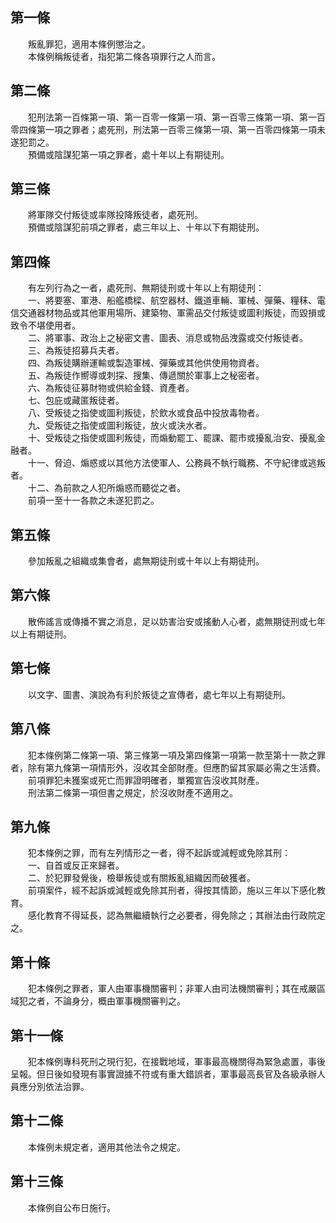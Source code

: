 第一條 
-------
　　叛亂罪犯，適用本條例懲治之。  
　　本條例稱叛徒者，指犯第二條各項罪行之人而言。  


第二條 
-------
　　犯刑法第一百條第一項、第一百零一條第一項、第一百零三條第一項、第一百零四條第一項之罪者；處死刑，刑法第一百零三條第一項、第一百零四條第一項未遂犯罰之。  
　　預備或陰謀犯第一項之罪者，處十年以上有期徒刑。  


第三條 
-------
　　將軍隊交付叛徒或率隊投降叛徒者，處死刑。  
　　預備或陰謀犯前項之罪者，處三年以上、十年以下有期徒刑。  


第四條 
-------
　　有左列行為之一者，處死刑、無期徒刑或十年以上有期徒刑：  
　　一、將要塞、軍港、船艦橋樑、航空器材、鐵道車輛、軍械、彈藥、糧秣、電信交通器材物品或其他軍用場所、建築物、軍需品交付叛徒或圖利叛徒，而毀損或致令不堪使用者。  
　　二、將軍事、政治上之秘密文書、圖表、消息或物品洩露或交付叛徒者。  
　　三、為叛徒招募兵夫者。  
　　四、為叛徒購辦運輸或製造軍械、彈藥或其他供使用物資者。  
　　五、為叛徒作嚮導或刺探、搜集、傳遞關於軍事上之秘密者。  
　　六、為叛徒征募財物或供給金錢、資產者。  
　　七、包庇或藏匿叛徒者。  
　　八、受叛徒之指使或圖利叛徒，於飲水或食品中投放毒物者。  
　　九、受叛徒之指使或圖利叛徒，放火或決水者。  
　　十、受叛徒之指使或圖利叛徒，而煽動罷工、罷課、罷市或擾亂治安、擾亂金融者。  
　　十一、脅迫、煽惑或以其他方法使軍人、公務員不執行職務、不守紀律或逃叛者。  
　　十二、為前款之人犯所煽惑而聽從之者。  
　　前項一至十一各款之未遂犯罰之。  


第五條 
-------
　　參加叛亂之組織或集會者，處無期徒刑或十年以上有期徒刑。  


第六條 
-------
　　散佈謠言或傳播不實之消息，足以妨害治安或搖動人心者，處無期徒刑或七年以上有期徒刑。  


第七條 
-------
　　以文字、圖書、演說為有利於叛徒之宣傳者，處七年以上有期徒刑。  


第八條 
-------
　　犯本條例第二條第一項、第三條第一項及第四條第一項第一款至第十一款之罪者，除有第九條第一項情形外，沒收其全部財產。但應酌留其家屬必需之生活費。  
　　前項罪犯未獲案或死亡而罪證明確者，單獨宣告沒收其財產。  
　　刑法第二條第一項但書之規定，於沒收財產不適用之。  


第九條 
-------
　　犯本條例之罪，而有左列情形之一者，得不起訴或減輕或免除其刑：  
　　一、自首或反正來歸者。  
　　二、於犯罪發覺後，檢舉叛徒或有關叛亂組織因而破獲者。  
　　前項案件，經不起訴或減輕或免除其刑者，得按其情節，施以三年以下感化教育。  
　　感化教育不得延長，認為無繼續執行之必要者，得免除之；其辦法由行政院定之。  


第十條 
-------
　　犯本條例之罪者，軍人由軍事機關審判；非軍人由司法機關審判；其在戒嚴區域犯之者，不論身分，概由軍事機關審判之。  


第十一條 
---------
　　犯本條例專科死刑之現行犯，在接戰地域，軍事最高機關得為緊急處置，事後呈報。但日後如發現有事實證據不符或有重大錯誤者，軍事最高長官及各級承辦人員應分別依法治罪。  


第十二條 
---------
　　本條例未規定者，適用其他法令之規定。  


第十三條 
---------
　　本條例自公布日施行。